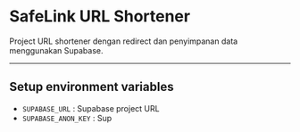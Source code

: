 # SafeLink URL Shortener

Project URL shortener dengan redirect dan penyimpanan data menggunakan Supabase.

---

## Setup environment variables

- `SUPABASE_URL` : Supabase project URL  
- `SUPABASE_ANON_KEY` : Sup
